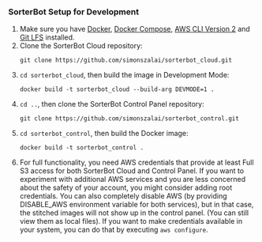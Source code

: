 ### SorterBot Setup for Development
1. Make sure you have [Docker](https://docs.docker.com/get-docker/), [Docker Compose](https://docs.docker.com/compose/install/), [AWS CLI Version 2](https://docs.aws.amazon.com/cli/latest/userguide/install-cliv2.html) and [Git LFS](https://git-lfs.github.com/) installed.
1. Clone the SorterBot Cloud repository:
    ```
    git clone https://github.com/simonszalai/sorterbot_cloud.git
    ```
1. `cd sorterbot_cloud`, then build the image in Development Mode:
    ```
    docker build -t sorterbot_cloud --build-arg DEVMODE=1 .
    ```
1. `cd ..`, then clone the SorterBot Control Panel repository:
    ```
    git clone https://github.com/simonszalai/sorterbot_control.git
    ```
1. `cd sorterbot_control`, then build the Docker image:
    ```
    docker build -t sorterbot_control .
    ```
1. For full functionality, you need AWS credentials that provide at least Full S3 access for both SorterBot Cloud and Control Panel. If you want to experiment with additional AWS services and you are less concerned about the safety of your account, you might consider adding root credentials. You can also completely disable AWS (by providing DISABLE_AWS environment variable for both services), but in that case, the stitched images will not show up in the control panel. (You can still view them as local files). If you want to make credentials available in your system, you can do that by executing `aws configure`.
